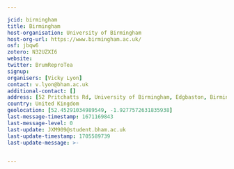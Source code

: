 ```yaml
---

jcid: birmingham
title: Birmingham
host-organisation: University of Birmingham
host-org-url: https://www.birmingham.ac.uk/
osf: jbqw6
zotero: N32UZXI6
website: 
twitter: BrumReproTea
signup: 
organisers: [Vicky Lyon]
contact: v.lyon@bham.ac.uk
additional-contact: []
address: [52 Pritchatts Rd, University of Birmingham, Edgbaston, Birmingham , B15 2SA]
country: United Kingdom
geolocation: [52.45291034989549, -1.9277572631835938]
last-message-timestamp: 1671169843
last-message-level: 0
last-update: JXM909@student.bham.ac.uk
last-update-timestamp: 1705589739
last-update-message: >-
  

---
```


